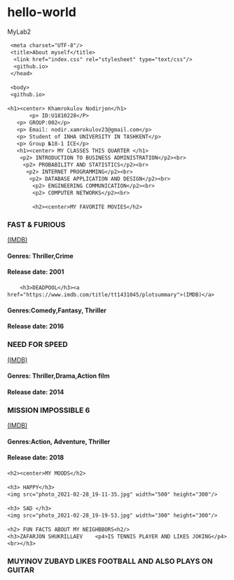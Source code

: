 # hello-world
MyLab2

<!DOCTYPE html>
<html>
<head>
<github.io>

     <meta charset="UTF-8"/>
     <title>About myself</title>
      <link href="index.css" rel="stylesheet" type="text/css"/> 
	  <github.io>
     </head>
	 
     <body>
	 <github.io>
	
	<h1><center> Khamrokulov Nodirjon</h1>
	       <p> ID:U1810228</P>
       <p> GROUP:002</p>
       <p> Email: nodir.xamrokulov23@gmail.com</p>
       <p> Student of INHA UNIVERSITY IN TASHKENT</p>
       <p> Group №18-1 ICE</p>
	   <h1><center> MY CLASSES THIS QUARTER </h1>
	    <p2> INTRODUCTION TO BUSINESS ADMINISTRATION</p2><br>
		 <p2> PROBABILITY AND STATISTICS</p2><br>
		  <p2> INTERNET PROGRAMMING</p2><br>
		   <p2> DATABASE APPLICATION AND DESIGN</p2><br>
		    <p2> ENGINEERING COMMUNICATION</p2><br>
			<p2> COMPUTER NETWORKS</p2><br>
			
			<h2><center>MY FAVORITE MOVIES</h2>

<h3> FAST & FURIOUS</h3><a href="https://www.imdb.com/title/tt1013752/">(IMDB)</a>
<h4>Genres: Thriller,Crime</h4>
<h4> Release date: 2001</h4>

	
		<h3>DEADPOOL</h3><a href="https://www.imdb.com/title/tt1431045/plotsummary">(IMDB)</a>
<h4>Genres:Comedy,Fantasy, Thriller</h4>
<h4> Release date: 2016</h4>


 <h3>NEED FOR SPEED</h3><a href="https://www.imdb.com/title/tt2369135/">(IMDB)</a>
<h4>Genres: Thriller,Drama,Action film</h4>
<h4> Release date: 2014</h4>    
  

<h3>MISSION IMPOSSIBLE 6</h3><a href="https://www.imdb.com/title/tt4912910/">(IMDB)</a>
<h4>Genres:Action, Adventure, Thriller </h4>
<h4> Release date: 2018</h4>    
  	
	<h2><center>MY MOODS</h2>
	
	<h3> HAPPY</h3>
	<img src="photo_2021-02-28_19-11-35.jpg" width="500" height="300"/>
	
	<h3> SAD </h3>
	<img src="photo_2021-02-28_19-19-53.jpg" width="300" height="300"/>
	
	<h2> FUN FACTS ABOUT MY NEIGHBBORS<h2/>
	<h3>ZAFARJON SHUKRILLAEV    <p4>IS TENNIS PLAYER AND LIKES JOKING</p4><br></h3>
 <h3>MUYINOV ZUBAYD    <p4>LIKES FOOTBALL AND ALSO PLAYS ON GUITAR </p4></h3> 
	  </body>
	  </html>
